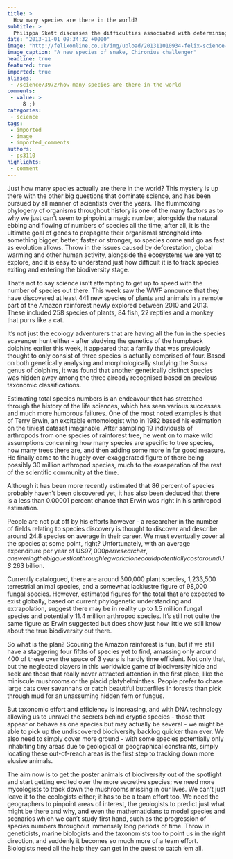 ```yaml
---
title: >
  How many species are there in the world?
subtitle: >
  Philippa Skett discusses the difficulties associated with determining biodiversity
date: "2013-11-01 09:34:32 +0000"
image: "http://felixonline.co.uk/img/upload/201311010934-felix-science-snake.jpg"
image_caption: "A new species of snake, Chironius challenger"
headline: true
featured: true
imported: true
aliases:
 - /science/3972/how-many-species-are-there-in-the-world
comments:
 - value: >
     8 ;)
categories:
 - science
tags:
 - imported
 - image
 - imported_comments
authors:
 - ps3110
highlights:
 - comment
---
```


Just how many species actually are there in the world? This mystery is up there with the other big questions that dominate science, and has been pursued by all manner of scientists over the years. The flummoxing phylogeny of organisms throughout history is one of the many factors as to why we just can’t seem to pinpoint a magic number, alongside the natural ebbing and flowing of numbers of species all the time; after all, it is the ultimate goal of genes to propagate their organismal stronghold into something bigger, better, faster or stronger, so species come and go as fast as evolution allows.
 Throw in the issues caused by deforestation, global warming and other human activity, alongside the ecosystems we are yet to explore, and it is easy to understand just how difficult it is to track species exiting and entering the biodiversity stage.

That’s not to say science isn’t attempting to get up to speed with the number of species out there. This week saw the WWF announce that they have discovered at least 441 new species of plants and animals in a remote part of the Amazon rainforest newly explored between 2010 and 2013. These included 258 species of plants, 84 fish, 22 reptiles and a monkey that purrs like a cat.

It’s not just the ecology adventurers that are having all the fun in the species scavenger hunt either - after studying the genetics of the humpback dolphins earlier this week, it appeared that a family that was previously thought to only consist of three species is actually comprised of four. Based on both genetically analysing and morphologically studying the Sousa genus of dolphins, it was found that another genetically distinct species was hidden away among the three already recognised based on previous taxonomic classifications.

Estimating total species numbers is an endeavour that has stretched through the history of the life sciences, which has seen various successes and much more humorous failures. One of the most noted examples is that of Terry Erwin, an excitable entomologist who in 1982 based his estimation on the tiniest dataset imaginable. After sampling 19 individuals of arthropods from one species of rainforest tree, he went on to make wild assumptions concerning how many species are specific to tree species, how many trees there are, and then adding some more in for good measure. He finally came to the hugely over-exaggerated figure of there being possibly 30 million arthropod species, much to the exasperation of the rest of the scientific community at the time.

Although it has been more recently estimated that 86 percent of species probably haven’t been discovered yet, it has also been deduced that there is a less than 0.00001 percent chance that Erwin was right in his arthropod estimation.

People are not put off by his efforts however - a researcher in the number of fields relating to species discovery is thought to discover and describe around 24.8 species on average in their career. We must eventually cover all the species at some point, right? Unfortunately, with an average expenditure per year of US$97, 000 per researcher, answering the big question through leg work alone could potentially cost around US$ 263 billion.

Currently catalogued, there are around 300,000 plant species, 1,233,500 terrestrial animal species, and a somewhat lacklustre figure of 98,000 fungal species. However, estimated figures for the total that are expected to exist globally, based on current phylogenetic understanding and extrapolation, suggest there may be in reality up to 1.5 million fungal species and potentially 11.4 million arthropod species. It’s still not quite the same figure as Erwin suggested but does show just how little we still know about the true biodiversity out there.

So what is the plan? Scouring the Amazon rainforest is fun, but if we still have a staggering four fifths of species yet to find, amassing only around 400 of these over the space of 3 years is hardly time efficient. Not only that, but the neglected players in this worldwide game of biodiversity hide and seek are those that really never attracted attention in the first place, like the miniscule mushrooms or the placid platyhelminthes. People prefer to chase large cats over savannahs or catch beautiful butterflies in forests than pick through mud for an unassuming hidden fern or fungus.

But taxonomic effort and efficiency is increasing, and with DNA technology allowing us to unravel the secrets behind cryptic species - those that appear or behave as one species but may actually be several - we might be able to pick up the undiscovered biodiversity backlog quicker than ever.
 We also need to simply cover more ground - with some species potentially only inhabiting tiny areas due to geological or geographical constraints, simply locating these out-of-reach areas is the first step to tracking down more elusive animals.

The aim now is to get the poster animals of biodiversity out of the spotlight and start getting excited over the more secretive species; we need more mycologists to track down the mushrooms missing in our lives. We can’t just leave it to the ecologists either; it has to be a team effort too. We need the geographers to pinpoint areas of interest, the geologists to predict just what might be there and why, and even the mathematicians to model species and scenarios which we can’t study first hand, such as the progression of species numbers throughout immensely long periods of time. Throw in geneticists, marine biologists and the taxonomists too to point us in the right direction, and suddenly it becomes so much more of a team effort. Biologists need all the help they can get in the quest to catch ‘em all.
